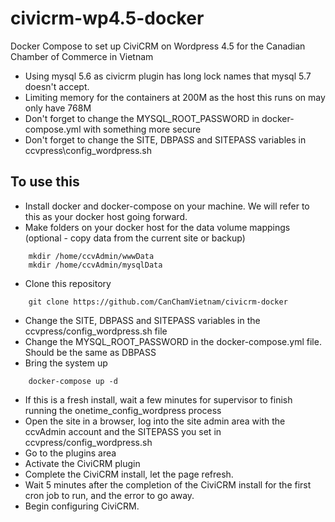 # civicrm-wp4.5-docker
Docker Compose to set up CiviCRM on Wordpress 4.5 for the Canadian Chamber of Commerce in Vietnam

* Using mysql 5.6 as civicrm plugin has long lock names that mysql 5.7 doesn't accept.
* Limiting memory for the containers at 200M as the host this runs on may only have 768M
* Don't forget to change the MYSQL_ROOT_PASSWORD in docker-compose.yml with something more secure
* Don't forget to change the SITE, DBPASS and SITEPASS variables in ccvpress\config_wordpress.sh

## To use this

+ Install docker and docker-compose on your machine.  We will refer to this as your docker host going forward.
+ Make folders on your docker host for the data volume mappings (optional - copy data from the current site or backup)
```
	mkdir /home/ccvAdmin/wwwData
	mkdir /home/ccvAdmin/mysqlData
```
+ Clone this repository
```
	git clone https://github.com/CanChamVietnam/civicrm-docker
```
+ Change the SITE, DBPASS and SITEPASS variables in the ccvpress/config_wordpress.sh file
+ Change the MYSQL_ROOT_PASSWORD in the docker-compose.yml file.  Should be the same as DBPASS
+ Bring the system up
```
	docker-compose up -d
```
+ If this is a fresh install, wait a few minutes for supervisor to finish running the onetime_config_wordpress process
+ Open the site in a browser, log into the site admin area with the ccvAdmin account and the SITEPASS you set in ccvpress/config_wordpress.sh
+ Go to the plugins area
+ Activate the CiviCRM plugin
+ Complete the CiviCRM install, let the page refresh.
+ Wait 5 minutes after the completion of the CiviCRM install for the first cron job to run, and the error to go away.
+ Begin configuring CiviCRM.
